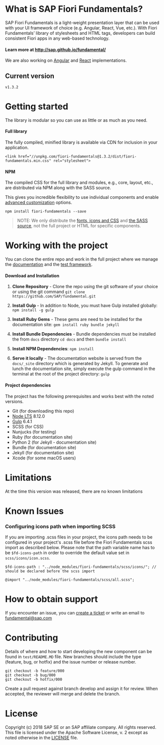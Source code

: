 # What is SAP Fiori Fundamentals?

SAP Fiori Fundamentals is a light-weight presentation layer that can be used with your UI framework of choice (e.g. Angular, React, Vue, etc.). With Fiori Fundamentals’ library of stylesheets and HTML tags, developers can build consistent Fiori apps in any web-based technology.

#### Learn more at http://sap.github.io/fundamental/

We are also working on [Angular](https://github.com/SAP/fundamental-ngx) and [React](https://github.com/SAP/fundamental-react) implementations.

## Current version
````
v1.3.2
````

# Getting started
The library is modular so you can use as little or as much as you need.

#### Full library
The fully compiled, minified library is available via CDN for inclusion in your application.

```
<link href="//unpkg.com/fiori-fundamentals@1.3.2/dist/fiori-fundamentals.min.css" rel="stylesheet">
```

#### NPM
The compiled CSS for the full library and modules, e.g., core, layout, etc., are distributed via NPM along with the SASS source.

This gives you incredible flexibility to use individual components and enable [advanced customization](https://github.com/SAP/fundamental/wiki/Advanced-Customization) options.

````
npm install fiori-fundamentals --save
````

> NOTE: We only distribute the [fonts, icons and CSS](https://github.com/SAP/fundamental/tree/develop/dist) and [the SASS source](https://github.com/SAP/fundamental/tree/develop/scss), not the full project or HTML for specific components.

# Working with the project
You can clone the entire repo and work in the full project where we manage the [documentation](https://github.com/SAP/fundamental/tree/develop/docs) and the [test framework](https://github.com/SAP/fundamental/tree/develop/test).

#### Download and Installation

1. **Clone Repository** - Clone the repo using the git software of your choice or using the git command `git clone https://github.com/SAP/fundamental.git`

2. **Install Gulp** - In addition to Node, you must have Gulp installed globally: `npm install -g gulp`

3. **Install Ruby Gems** - These gems are need to be installed for the documentation site: `gem install ruby bundle jekyll`

4. **Install Bundle Dependencies** - Bundle dependencies must be installed the from `docs` directory
`cd docs` and then `bundle install`

5. **Install NPM Dependencies**: `npm install`

6. **Serve it locally** - The documentation website is served from the `docs/_site` directory which is generated by Jekyll. To generate and lunch the documentation site, simply execute the gulp command in the terminal at the root of the project directory: `gulp`


#### Project dependencies
The project has the following prerequisites and works best with the noted versions.

* Git (for downloading this repo)
* [Node LTS](https://nodejs.org/) 8.12.0
* [Gulp](https://gulpjs.com/) 6.4.1
* SCSS (for CSS)
* Nunjucks (for testing)
* Ruby (for documentation site)
* Python 2 (for Jekyll - documentation site)
* Bundle (for documentation site)
* Jekyll (for documentation site)
* Xcode (for some macOS users)

# Limitations

At the time this version was released, there are no known limitations


# Known Issues

### Configuring icons path when importing SCSS

If you are importing .scss files in your project, the icons path needs to be configured in your project's .scss file before the Fiori Fundamentals scss import as described below. Please note that the path variable name has to be `$fd-icons-path` in order to override the default value set in `scss/icons/icon.scss`.

```
$fd-icons-path : "../node_modules/fiori-fundamentals/scss/icons/"; // should be declared before the scss import

@import "../node_modules/fiori-fundamentals/scss/all.scss";

```


# How to obtain support

If you encounter an issue, you can [create a ticket](https://github.com/SAP/fundamental/issues) or write an email to fundamental@sap.com


# Contributing

Details of where and how to start developing the new component can be found in `test/README.MD` file.
New branches should include the type (feature, bug, or hotfix) and the issue number or release number.

```
git checkout -b feature/000
git checkout -b bug/000
git checkout -b hotfix/000
```

Create a pull request against branch  develop  and assign it for review. When accepted, the reviewer will merge and delete the branch.

# License

Copyright (c) 2018 SAP SE or an SAP affiliate company. All rights reserved.
This file is licensed under the Apache Software License, v. 2 except as noted otherwise in the [LICENSE](https://github.com/SAP/fundamental/blob/master/LICENSE) file.
